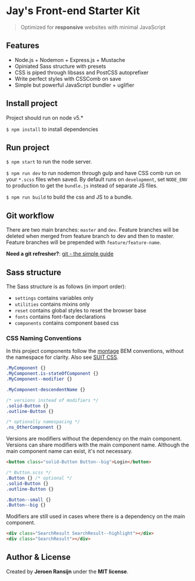 # Jay's Front-end Starter Kit
> Optimized for **responsive** websites with minimal JavaScript

## Features

- Node.js + Nodemon + Express.js + Mustache
- Opiniated Sass structure with presets
- CSS is piped through libsass and PostCSS autoprefixer
- Write perfect styles with CSSComb on save
- Simple but powerful JavaScript bundler + uglifier

## Install project

Project should run on node v5.*

`$ npm install` to install dependencies

## Run project

`$ npm start` to run the node server.

`$ npm run dev` to run nodemon through gulp and have CSS comb run on your `*.scss` files when saved. By default runs on `development`, set `NODE_ENV` to production to get the `bundle.js` instead of separate JS files.

`$ npm run build` to build the css and JS to a bundle.

## Git workflow

There are two main branches: `master` and `dev`.
Feature branches will be deleted when merged from feature branch to dev and then to master. Feature branches will be prepended with `feature/feature-name`.

**Need a git refresher?**: [git - the simple guide](http://rogerdudler.github.io/git-guide/)

## Sass structure

The Sass structure is as follows (in import order):

- `settings` contains variables only
- `utilities` contains mixins only
- `reset` contains global styles to reset the browser base
- `fonts` contains font-face declarations
- `components` contains component based css

### CSS Naming Conventions

In this project components follow the [montage](http://montagestudio.com/blog/2013/10/24/bem-syntax-with-ux-in-mind/) BEM conventions, without the namespace for clarity. Also see [SUIT CSS](https://suitcss.github.io/).

```CSS
.MyComponent {}
.MyComponent.is-stateOfComponent {}
.MyComponent--modifier {}

.MyComponent-descendentName {}

/* versions instead of modifiers */
.solid-Button {}
.outline-Button {}

/* optionally namespacing */
.ns_OtherComponent {}
```

Versions are modifiers without the dependency on the main component. Versions can share modifiers with the main component name. Although the main component name can exist, it's not necessary.

```HTML
<button class="solid-Button Button--big">Login</button>
```

```CSS
/* Button.scss */
.Button {} /* optional */
.solid-Button {}
.outline-Button {}

.Button--small {}
.Button--big {}
```

Modifiers are still used in cases where there is a dependency on the main component.

```HTML
<div class="SearchResult SearchResult--highlight"></div>
<div class="SearchResult"></div>
```

## Author & License

Created by **Jeroen Ransijn** under the **MIT license**.
